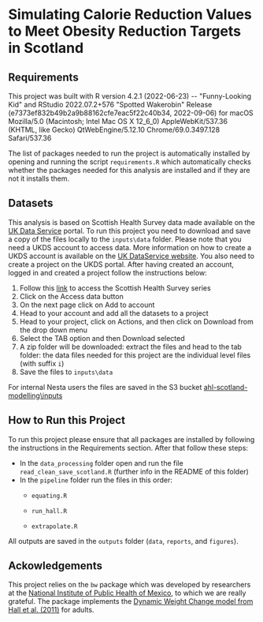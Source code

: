 # Simulating Calorie Reduction Values to Meet Obesity Reduction Targets in Scotland

## Requirements

This project was built with R version 4.2.1 (2022-06-23) -- "Funny-Looking Kid" and RStudio 2022.07.2+576 "Spotted Wakerobin" Release (e7373ef832b49b2a9b88162cfe7eac5f22c40b34, 2022-09-06) for macOS Mozilla/5.0 (Macintosh; Intel Mac OS X 12_6\_0) AppleWebKit/537.36 (KHTML, like Gecko) QtWebEngine/5.12.10 Chrome/69.0.3497.128 Safari/537.36


The list of packages needed to run the project is automatically installed by opening and running the script `requirements.R` which automatically checks whether the packages needed for this analysis are installed and if they are not it installs them.


## Datasets

This analysis is based on Scottish Health Survey data made available on the [UK Data Service](https://ukdataservice.ac.uk/) portal. To run this project you need to download and save a copy of the files locally to the `inputs\data` folder. Please note that you need a UKDS account to access data. More information on how to create a UKDS account is available on the [UK DataService website](https://beta.ukdataservice.ac.uk/myaccount/credentials). You also need to create a project on the UKDS portal. After having created an account, logged in and created a project follow the instructions below:

1.  Follow this [link](https://beta.ukdataservice.ac.uk/datacatalogue/series/series?id=2000047) to access the Scottish Health Survey series
2.  Click on the Access data button
3.  On the next page click on Add to account
4.  Head to your account and add all the datasets to a project
5.  Head to your project, click on Actions, and then click on Download from the drop down menu
6.  Select the TAB option and then Download selected
7.  A zip folder will be downloaded: extract the files and head to the tab folder: the data files needed for this project are the individual level files (with suffix `i`)
8.  Save the files to `inputs\data`

For internal Nesta users the files are saved in the S3 bucket [ahl-scotland-modelling\inputs](https://s3.console.aws.amazon.com/s3/buckets/ahl-scotland-modelling?region=eu-west-2&prefix=inputs/)

## How to Run this Project

To run this project please ensure that all packages are installed by following the instructions in the Requirements section. After that follow these steps:

-   In the `data_processing` folder open and run the file `read_clean_save_scotland.R` (further info in the README of this folder)
-   In the `pipeline` folder run the files in this order:
    -   `equating.R`

    -   `run_hall.R`

    -   `extrapolate.R`

All outputs are saved in the `outputs` folder (`data`, `reports`, and `figures`).

## Ackowledgements

This project relies on the `bw` package which was developed by researchers at the [National Institute of Public Health of Mexico](https://www.insp.mx/insp-overview.html), to which we are really grateful. The package implements the [Dynamic Weight Change model from Hall et al. (2011)](https://pubmed.ncbi.nlm.nih.gov/21872751/) for adults.
